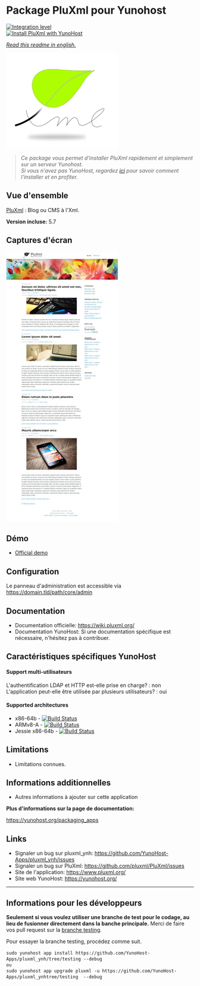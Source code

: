 # Package PluXml pour Yunohost

[![Integration level](https://dash.yunohost.org/integration/pluxml.svg)](https://dash.yunohost.org/appci/app/pluxml)  
[![Install PluXml with YunoHost](https://install-app.yunohost.org/install-with-yunohost.png)](https://install-app.yunohost.org/?app=pluxml)


*[Read this readme in english.](./README.md)* 

![Logo_Pluxml](sources/images/PluXml-logo_transparent.png)


> *Ce package vous permet d'installer PluXml rapidement et simplement sur un serveur Yunohost.  
Si vous n'avez pas YunoHost, regardez [ici](https://yunohost.org/#/install) pour savoir comment l'installer et en profiter.*

## Vue d'ensemble

[PluXml](https://www.pluxml.org/) : Blog ou CMS à l'Xml.

**Version incluse:** 5.7

## Captures d'écran

![Screenshot_Pluxml](sources/images/screenshot.jpg)

## Démo

* [Official demo](https://demo.pluxml.org/)

## Configuration

Le panneau d'administration est accessible via https://domain.tld/path/core/admin

## Documentation

 * Documentation officielle: https://wiki.pluxml.org/
 * Documentation YunoHost: Si une documentation spécifique est nécessaire, n'hésitez pas à contribuer.

## Caractéristiques spécifiques YunoHost

#### Support multi-utilisateurs

L'authentification LDAP et HTTP est-elle prise en charge? : non  
L'application peut-elle être utilisée par plusieurs utilisateurs? : oui

#### Supported architectures

* x86-64b - [![Build Status](https://ci-apps.yunohost.org/ci/logs/pluxml%20%28Community%29.svg)](https://ci-apps.yunohost.org/ci/apps/pluxml/)
* ARMv8-A - [![Build Status](https://ci-apps-arm.yunohost.org/ci/logs/pluxml%20%28Community%29.svg)](https://ci-apps-arm.yunohost.org/ci/apps/pluxml/)
* Jessie x86-64b - [![Build Status](https://ci-stretch.nohost.me/ci/logs/pluxml%20%28Community%29.svg)](https://ci-stretch.nohost.me/ci/apps/pluxml/)

## Limitations

* Limitations connues.

## Informations additionnelles

* Autres informations à ajouter sur cette application

**Plus d'informations sur la page de documentation:**  

https://yunohost.org/packaging_apps

## Links

 * Signaler un bug sur pluxml_ynh: https://github.com/YunoHost-Apps/pluxml_ynh/issues
 * Signaler un bug sur PluXml: https://github.com/pluxml/PluXml/issues
 * Site de l'application: https://www.pluxml.org/
 * Site web YunoHost: https://yunohost.org/

---

Informations pour les développeurs
----------------

**Seulement si vous voulez utiliser une branche de test pour le codage, au lieu de fusionner directement dans la banche principale.**
Merci de faire vos pull request sur la [branche testing](https://framagit.org/toitoinebzh/pluxml_ynh/tree/testing ).

Pour essayer la branche testing, procédez comme suit.
```
sudo yunohost app install https://github.com/YunoHost-Apps/pluxml_ynh/tree/testing --debug
ou
sudo yunohost app upgrade pluxml -u https://github.com/YunoHost-Apps/pluxml_ynhtree/testing  --debug
```
